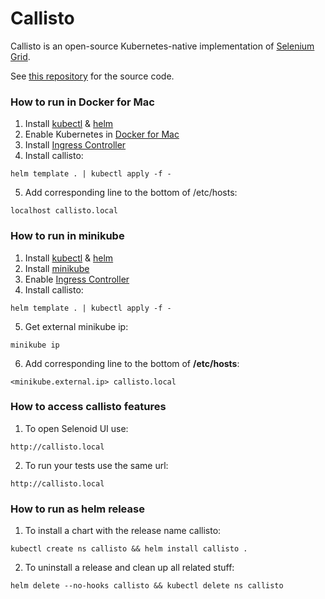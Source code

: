 # Callisto

Callisto is an open-source Kubernetes-native implementation of [Selenium Grid](https://en.wikipedia.org/wiki/Selenium_(software)).

See [this repository](https://github.com/wrike/callisto) for the source code.


### How to run in Docker for Mac
1. Install [kubectl](https://kubernetes.io/docs/tasks/tools/install-kubectl/) & [helm](https://helm.sh/docs/intro/install/)
2. Enable Kubernetes in [Docker for Mac](https://docs.docker.com/docker-for-mac/#kubernetes)
3. Install [Ingress Controller](https://github.com/kubernetes/ingress-nginx/blob/master/docs/deploy/index.md#prerequisite-generic-deployment-command)
4. Install callisto:

`helm template . | kubectl apply -f -`

5. Add corresponding line to the bottom of /etc/hosts:

`localhost callisto.local`

### How to run in minikube
1. Install [kubectl](https://kubernetes.io/docs/tasks/tools/install-kubectl/) & [helm](https://helm.sh/docs/intro/install/)
2. Install [minikube](https://kubernetes.io/docs/setup/learning-environment/minikube/)
3. Enable  [Ingress Controller](https://github.com/kubernetes/ingress-nginx/blob/master/docs/deploy/index.md#minikube)
4. Install callisto:

`helm template . | kubectl apply -f -`

5. Get external minikube ip:

```minikube ip```

6. Add corresponding line to the bottom of **/etc/hosts**:

`<minikube.external.ip> callisto.local`


### How to access callisto features

1. To open Selenoid UI use:

`http://callisto.local`

2. To run your tests use the same url:

`http://callisto.local`

### How to run as helm release

1. To install a chart with the release name callisto:

`kubectl create ns callisto && helm install callisto .`

2. To uninstall a release and clean up all related stuff:

`helm delete --no-hooks callisto && kubectl delete ns callisto`
